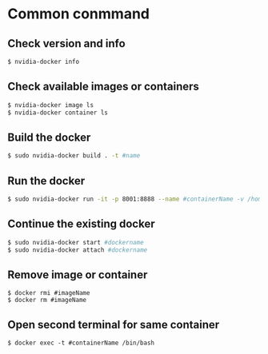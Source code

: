 # Common conmmand

## Check version and info
```sh
$ nvidia-docker info
```
## Check available images or containers
```sh
$ nvidia-docker image ls
$ nvidia-docker container ls
```

## Build the docker
```sh
$ sudo nvidia-docker build . -t #name
```

## Run the docker
```sh
$ sudo nvidia-docker run -it -p 8001:8888 --name #containerName -v /home/yy/Documents/Docker/docker_fold:/usr/app #imageName:#imageTag /bin/bash
```

## Continue the existing docker
```sh
$ sudo nvidia-docker start #dockername
$ sudo nvidia-docker attach #dockername 
```


## Remove image or container
```
$ docker rmi #imageName
$ docker rm #imageName
```

## Open second terminal for same container
```
$ docker exec -t #containerName /bin/bash
```
